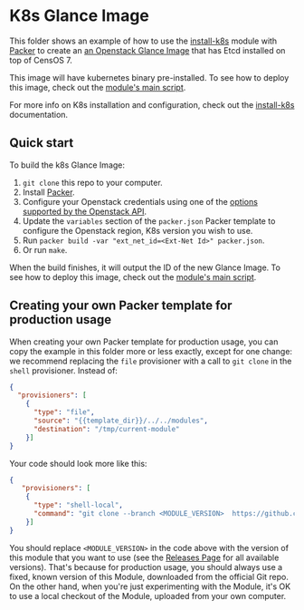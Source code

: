 # K8s Glance Image

This folder shows an example of how to use the [install-k8s](../../modules/install-k8s) module with [Packer](https://www.packer.io/) to create an [an Openstack Glance Image](https://docs.openstack.org/glance/latest/) that has Etcd installed on top of CensOS 7.

This image will have kubernetes binary pre-installed. To see how to deploy this image, check out the [module's main script](../../README.md). 

For more info on K8s installation and configuration, check out the [install-k8s](../../modules/install-k8s) documentation.

## Quick start

To build the k8s Glance Image:

1. `git clone` this repo to your computer.
1. Install [Packer](https://www.packer.io/).
1. Configure your Openstack credentials using one of the [options supported by the Openstack API](https://developer.openstack.org/api-guide/quick-start/api-quick-start.html). 
1. Update the `variables` section of the `packer.json` Packer template to configure the Openstack region, K8s version you wish to use.
1. Run `packer build -var "ext_net_id=<Ext-Net Id>" packer.json`.
1. Or run `make`.

When the build finishes, it will output the ID of the new Glance Image. To see how to deploy this image, check out the [module's main script](../../README.md).


## Creating your own Packer template for production usage

When creating your own Packer template for production usage, you can copy the example in this folder more or less exactly, except for one change: we recommend replacing the `file` provisioner with a call to `git clone` in the `shell` provisioner. Instead of:

```json
{
  "provisioners": [  
    {
      "type": "file",
      "source": "{{template_dir}}/../../modules",
      "destination": "/tmp/current-module"
    }]
}
```

Your code should look more like this:

```json
{
   "provisioners": [  
    {
      "type": "shell-local",
      "command": "git clone --branch <MODULE_VERSION>  https://github.com/ovh/terraform-ovh-publiccloud-k8s.git {{template_dir}}/tmp-module/terraform-ovh-k8s"
    }]
}
```

You should replace `<MODULE_VERSION>` in the code above with the version of this module that you want to use (see the [Releases Page](../../releases) for all available versions). That's because for production usage, you should always use a fixed, known version of this Module, downloaded from the official Git repo. On the other hand, when you're just experimenting with the Module, it's OK to use a local checkout of the Module, uploaded from your own computer.
